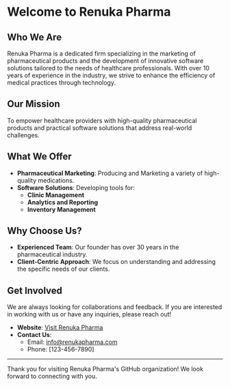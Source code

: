# Welcome to Renuka Pharma

## Who We Are

Renuka Pharma is a dedicated firm specializing in the marketing of pharmaceutical products and the development of innovative software solutions tailored to the needs of healthcare professionals. With over 10 years of experience in the industry, we strive to enhance the efficiency of medical practices through technology.

## Our Mission

To empower healthcare providers with high-quality pharmaceutical products and practical software solutions that address real-world challenges.

## What We Offer

- **Pharmaceutical Marketing**: Producing and Marketing a variety of high-quality medications.
- **Software Solutions**: Developing tools for:
  - **Clinic Management**
  - **Analytics and Reporting**
  - **Inventory Management**

## Why Choose Us?

- **Experienced Team**: Our founder has over 30 years in the pharmaceutical industry.
- **Client-Centric Approach**: We focus on understanding and addressing the specific needs of our clients.

## Get Involved

We are always looking for collaborations and feedback. If you are interested in working with us or have any inquiries, please reach out!

- **Website**: [Visit Renuka Pharma](https://renuka-pharma-website.vercel.app/) <!-- Replace with actual website -->
- **Contact Us**: 
  - Email: [info@renukapharma.com](mailto:milind.alshi@gmail.com)
  - Phone: [123-456-7890] <!-- Replace with actual phone number -->


---

Thank you for visiting Renuka Pharma's GitHub organization! We look forward to connecting with you.
